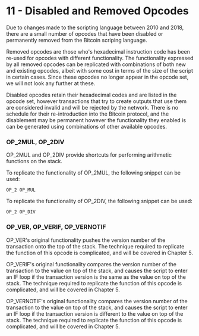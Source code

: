 # 11 - Disabled and Removed Opcodes

Due to changes made to the scripting language between 2010 and 2018, there are a small number of opcodes that have been disabled or permanently removed from the Bitcoin scriping language.

Removed opcodes are those who's hexadecimal instruction code has been re-used for opcodes with different functionality. The functionality expressed by all removed opcodes can be replicated with combinations of both new and existing opcodes, albeit with some cost in terms of the size of the script in certain cases. Since these opcodes no longer appear in the opcode set, we will not look any further at these.

Disabled opcodes retain their hexadecimal codes and are listed in the opcode set, however transactions that try to create outputs that use them are considered invalid and will be rejected by the network. There is no schedule for their re-introduction into the Bitcoin protocol, and the disablement may be permanent however the functionality they enabled is can be generated using combinations of other available opcodes.

### OP\_2MUL, OP\_2DIV

OP\_2MUL and OP\_2DIV provide shortcuts for performing arithmetic functions on the stack.

To replicate the functionality of OP\_2MUL, the following snippet can be used:

`OP_2 OP_MUL`

To replicate the functionality of OP\_2DIV, the following snippet can be used:

`OP_2 OP_DIV`

### OP\_VER, OP\_VERIF, OP\_VERNOTIF

OP\_VER's original functionality pushes the version number of the transaction onto the top of the stack. The technique required to replicate the function of this opcode is complicated, and will be covered in Chapter 5.

OP\_VERIF's original functionality compares the version number of the transaction to the value on top of the stack, and causes the script to enter an IF loop if the transaction version is the same as the value on top of the stack. The technique required to replicate the function of this opcode is complicated, and will be covered in Chapter 5.

OP\_VERNOTIF's original functionality compares the version number of the transaction to the value on top of the stack, and causes the script to enter an IF loop if the transaction version is different to the value on top of the stack. The technique required to replicate the function of this opcode is complicated, and will be covered in Chapter 5.

